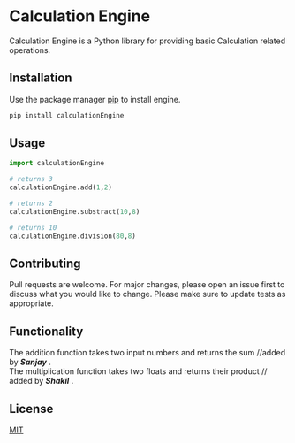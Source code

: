 # Calculation Engine

Calculation Engine is a Python library for providing basic Calculation related operations.

## Installation

Use the package manager [pip](https://pip.pypa.io/en/stable/) to install engine.

```bash
pip install calculationEngine
```

## Usage

```python
import calculationEngine

# returns 3
calculationEngine.add(1,2)

# returns 2
calculationEngine.substract(10,8)

# returns 10
calculationEngine.division(80,8)
```

## Contributing
Pull requests are welcome. For major changes, please open an issue first to discuss what you would like to change.
Please make sure to update tests as appropriate.

## Functionality
The addition function takes two input numbers and returns the sum //added by ***Sanjay*** . </br>
The multiplication function takes two floats and returns their product // added by ***Shakil*** .</br>

## License
[MIT](https://choosealicense.com/licenses/mit/)
